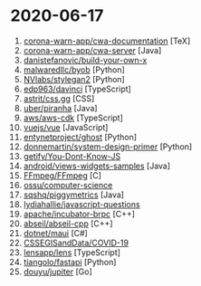 # 2020-06-17

1. [corona-warn-app/cwa-documentation](https://github.com/corona-warn-app/cwa-documentation "Project overview, general documentation, and white papers.") [TeX]
2. [corona-warn-app/cwa-server](https://github.com/corona-warn-app/cwa-server "Backend implementation for the Apple/Google exposure notification API.") [Java]
3. [danistefanovic/build-your-own-x](https://github.com/danistefanovic/build-your-own-x "🤓 Build your own (insert technology here)") 
4. [malwaredllc/byob](https://github.com/malwaredllc/byob "BYOB (Build Your Own Botnet)") [Python]
5. [NVlabs/stylegan2](https://github.com/NVlabs/stylegan2 "StyleGAN2 - Official TensorFlow Implementation") [Python]
6. [edp963/davinci](https://github.com/edp963/davinci "Davinci is a DVsaaS (Data Visualization as a Service) Platform") [TypeScript]
7. [astrit/css.gg](https://github.com/astrit/css.gg "700+ Pure CSS, SVG & Figma UI Icons Available in SVG Sprite, styled-components, NPM & API") [CSS]
8. [uber/piranha](https://github.com/uber/piranha "A tool for refactoring code related to feature flag APIs") [Java]
9. [aws/aws-cdk](https://github.com/aws/aws-cdk "The AWS Cloud Development Kit is a framework for defining cloud infrastructure in code") [TypeScript]
10. [vuejs/vue](https://github.com/vuejs/vue "🖖 Vue.js is a progressive, incrementally-adoptable JavaScript framework for building UI on the web.") [JavaScript]
11. [entynetproject/ghost](https://github.com/entynetproject/ghost "Ghost Framework is an Android post-exploitation framework that exploits the Android Debug Bridge to remotely access an Android device. Ghost Framework gives you the power and convenience of remote Android device administration.") [Python]
12. [donnemartin/system-design-primer](https://github.com/donnemartin/system-design-primer "Learn how to design large-scale systems. Prep for the system design interview. Includes Anki flashcards.") [Python]
13. [getify/You-Dont-Know-JS](https://github.com/getify/You-Dont-Know-JS "A book series on JavaScript. @YDKJS on twitter.") 
14. [android/views-widgets-samples](https://github.com/android/views-widgets-samples "Multiple samples showing the best practices in views-widgets on Android.") [Java]
15. [FFmpeg/FFmpeg](https://github.com/FFmpeg/FFmpeg "Mirror of git://source.ffmpeg.org/ffmpeg.git") [C]
16. [ossu/computer-science](https://github.com/ossu/computer-science "🎓 Path to a free self-taught education in Computer Science!") 
17. [sqshq/piggymetrics](https://github.com/sqshq/piggymetrics "Microservice Architecture with Spring Boot, Spring Cloud and Docker") [Java]
18. [lydiahallie/javascript-questions](https://github.com/lydiahallie/javascript-questions "A long list of (advanced) JavaScript questions, and their explanations ✨") 
19. [apache/incubator-brpc](https://github.com/apache/incubator-brpc "Industrial-grade RPC framework used throughout Baidu, with 1,000,000+ instances and thousands kinds of services, called baidu-rpc inside Baidu.") [C++]
20. [abseil/abseil-cpp](https://github.com/abseil/abseil-cpp "Abseil Common Libraries (C++)") [C++]
21. [dotnet/maui](https://github.com/dotnet/maui ".NET MAUI is the .NET Multi-platform App UI, a framework for building native device applications spanning mobile, tablet, and desktop.") [C#]
22. [CSSEGISandData/COVID-19](https://github.com/CSSEGISandData/COVID-19 "Novel Coronavirus (COVID-19) Cases, provided by JHU CSSE") 
23. [lensapp/lens](https://github.com/lensapp/lens "Lens - The Kubernetes IDE") [TypeScript]
24. [tiangolo/fastapi](https://github.com/tiangolo/fastapi "FastAPI framework, high performance, easy to learn, fast to code, ready for production") [Python]
25. [douyu/jupiter](https://github.com/douyu/jupiter "Jupiter是douyu开源的面向服务治理的Golang微服务框架") [Go]

